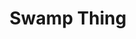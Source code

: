 ---
layout: video
series: Mike and Bootsy
episode: 22
title: Swamp Thing
permalink: /mike-and-bootsy/episode-22
video_info:
  - youtube;YouTube;b_y_vgOVU_U
release_date: 2016-06-02
platforms:
  - Nintendo Entertainment System
short_platforms:
  - NES
thumbnails:
games:
  - Swamp Thing
current_description: |
  Let's Play Swamp Thing for NES!
---